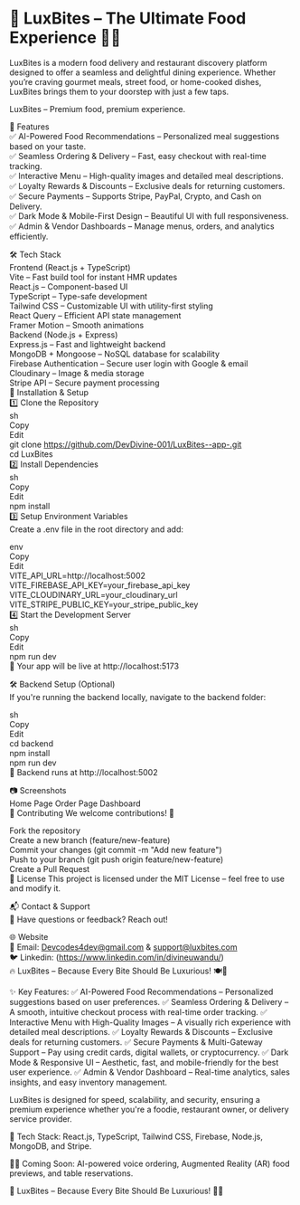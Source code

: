 <h1>📜 LuxBites – The Ultimate Food Experience 🍔🚀</h1>
LuxBites is a modern food delivery and restaurant discovery platform designed to offer a seamless and delightful dining experience. Whether you’re craving gourmet meals, street food, or home-cooked dishes, LuxBites brings them to your doorstep with just a few taps.

LuxBites – Premium food, premium experience.

🚀 Features<br/>
✅ AI-Powered Food Recommendations – Personalized meal suggestions based on your taste. <br/>
✅ Seamless Ordering & Delivery – Fast, easy checkout with real-time tracking.<br/>
✅ Interactive Menu – High-quality images and detailed meal descriptions.<br/>
✅ Loyalty Rewards & Discounts – Exclusive deals for returning customers.<br/>
✅ Secure Payments – Supports Stripe, PayPal, Crypto, and Cash on Delivery.<br/>
✅ Dark Mode & Mobile-First Design – Beautiful UI with full responsiveness.<br/>
✅ Admin & Vendor Dashboards – Manage menus, orders, and analytics efficiently.<br/>

🛠️ Tech Stack<br/>
Frontend (React.js + TypeScript)<br/>
Vite – Fast build tool for instant HMR updates<br/>
React.js – Component-based UI<br/>
TypeScript – Type-safe development<br/>
Tailwind CSS – Customizable UI with utility-first styling<br/>
React Query – Efficient API state management<br/>
Framer Motion – Smooth animations<br/>
Backend (Node.js + Express)<br/>
Express.js – Fast and lightweight backend<br/>
MongoDB + Mongoose – NoSQL database for scalability<br/>
Firebase Authentication – Secure user login with Google & email<br/>
Cloudinary – Image & media storage<br/>
Stripe API – Secure payment processing<br/>
🚀 Installation & Setup<br/>
1️⃣ Clone the Repository<br/>
sh<br/>
Copy<br/>
Edit<br/>
git clone https://github.com/DevDivine-001/LuxBites--app-.git<br/>
cd LuxBites<br/>
2️⃣ Install Dependencies<br/>
sh<br/>
Copy<br/>
Edit<br/>
npm install<br/>
3️⃣ Setup Environment Variables<br/>
Create a .env file in the root directory and add:<br/>

env<br/>
Copy<br/>
Edit<br/>
VITE_API_URL=http://localhost:5002<br/>
VITE_FIREBASE_API_KEY=your_firebase_api_key<br/>
VITE_CLOUDINARY_URL=your_cloudinary_url<br/>
VITE_STRIPE_PUBLIC_KEY=your_stripe_public_key<br/>
4️⃣ Start the Development Server<br/>
sh<br/>
Copy<br/>
Edit<br/>
npm run dev<br/>
🚀 Your app will be live at http://localhost:5173<br/>

🛠️ Backend Setup (Optional)<br/>
If you're running the backend locally, navigate to the backend folder:<br/>

sh<br/>
Copy<br/>
Edit<br/>
cd backend<br/>
npm install<br/>
npm run dev<br/>
🔗 Backend runs at http://localhost:5002<br/>

📷 Screenshots<br/>
Home Page	Order Page	Dashboard<br/>
🤝 Contributing
We welcome contributions! 🚀<br/>

Fork the repository<br/>
Create a new branch (feature/new-feature)<br/>
Commit your changes (git commit -m "Add new feature")<br/>
Push to your branch (git push origin feature/new-feature)<br/>
Create a Pull Request<br/>
📄 License
This project is licensed under the MIT License – feel free to use and modify it.<br/>

📬 Contact & Support<br/>
💬 Have questions or feedback? Reach out!<br/>

🌐 Website<br/>
📧 Email: Devcodes4dev@gmail.com  & support@luxbites.com<br/>
🐦 Linkedin: (https://www.linkedin.com/in/divineuwandu/)<br/>
🔥 LuxBites – Because Every Bite Should Be Luxurious! 🍽️🚀<br/>

✨ Key Features:
✅ AI-Powered Food Recommendations – Personalized suggestions based on user preferences.
✅ Seamless Ordering & Delivery – A smooth, intuitive checkout process with real-time order tracking.
✅ Interactive Menu with High-Quality Images – A visually rich experience with detailed meal descriptions.
✅ Loyalty Rewards & Discounts – Exclusive deals for returning customers.
✅ Secure Payments & Multi-Gateway Support – Pay using credit cards, digital wallets, or cryptocurrency.
✅ Dark Mode & Responsive UI – Aesthetic, fast, and mobile-friendly for the best user experience.
✅ Admin & Vendor Dashboard – Real-time analytics, sales insights, and easy inventory management.

LuxBites is designed for speed, scalability, and security, ensuring a premium experience whether you're a foodie, restaurant owner, or delivery service provider.

🚀 Tech Stack: React.js, TypeScript, Tailwind CSS, Firebase, Node.js, MongoDB, and Stripe.

👨‍💻 Coming Soon: AI-powered voice ordering, Augmented Reality (AR) food previews, and table reservations.

🍔 LuxBites – Because Every Bite Should Be Luxurious! 🚀🔥